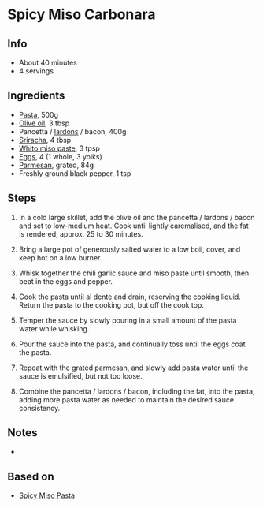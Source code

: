 # Spicy Miso Carbonara

## Info  
* About 40 minutes  
* 4 servings

## Ingredients
* [Pasta](https://www.ocado.com/products/garofalo-mafalde-pasta-342886011), 500g
* [Olive oil](https://www.ocado.com/products/la-espanola-extra-virgin-olive-oil-508803011), 3 tbsp
* Pancetta / [lardons](https://www.ocado.com/products/m-s-select-farms-british-free-range-smoked-bacon-lardons-528728011) / bacon, 400g
* [Sriracha](https://www.ocado.com/products/thai-dragon-sriracha-526925011), 4 tbsp
* [Whito miso paste](https://www.ocado.com/products/miso-tasty-organic-shiro-white-miso-cooking-paste-339642011), 3 tpsp
* [Eggs](https://www.ocado.com/products/happy-eggs-large-free-range-eggs-366275011), 4 (1 whole, 3 yolks)
* [Parmesan](https://www.ocado.com/products/m-s-24-month-matured-parmigiano-reggiano-505521011), grated, 84g
* Freshly ground black pepper, 1 tsp

## Steps
1. In a cold large skillet, add the olive oil and the pancetta / lardons / bacon and set to low-medium heat. Cook until lightly caremalised, and the fat is rendered, approx. 25 to 30 minutes.

2. Bring a large pot of generously salted water to a low boil, cover, and keep hot on a low burner.

3. Whisk together the chili garlic sauce and miso paste until smooth, then beat in the eggs and pepper.

4. Cook the pasta until al dente and drain, reserving the cooking liquid. Return the pasta to the cooking pot, but off the cook top.

5. Temper the sauce by slowly pouring in a small amount of the pasta water while whisking.

6. Pour the sauce into the pasta, and continually toss until the eggs coat the pasta.

7. Repeat with the grated parmesan, and slowly add pasta water until the sauce is emulsified, but not too loose.

8. Combine the pancetta / lardons / bacon, including the fat, into the pasta, adding more pasta water as needed to maintain the desired sauce consistency.

## Notes  
* 

## Based on  
* [Spicy Miso Pasta](https://cravingsbychrissyteigen.com/recipes/spicy-miso-spaghetti/)